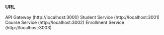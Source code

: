 ### URL
API Gateway (http://localhost:3000)
Student Service (http://localhost:3001)
Course Service (http://localhost:3002)
Enrollment Service (http://localhost:3003)
